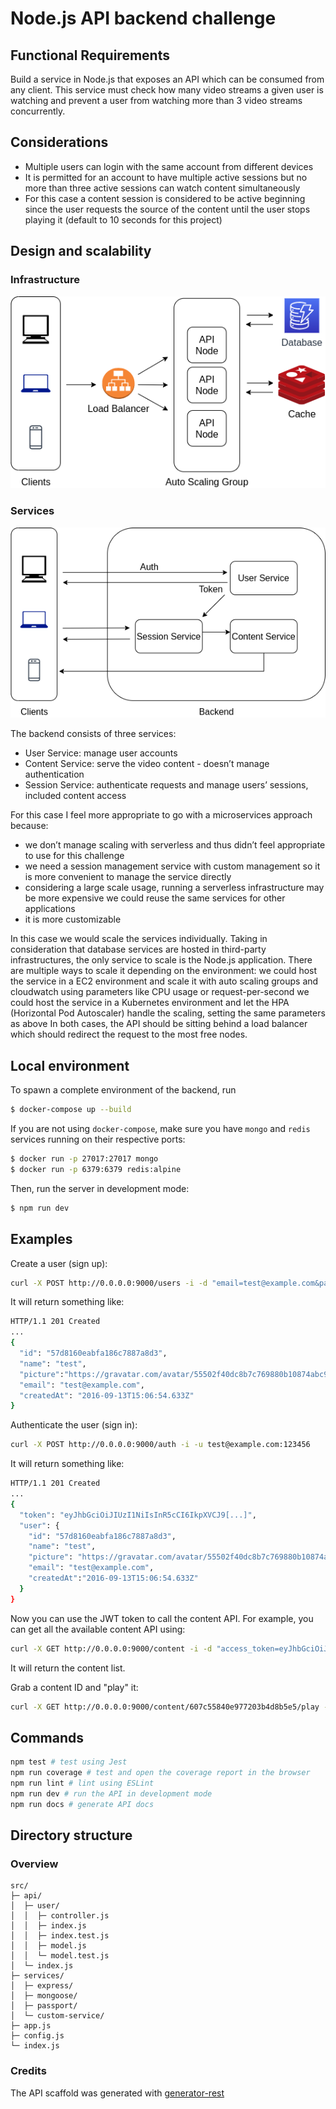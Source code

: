 # Node.js API backend challenge

## Functional Requirements
Build a service in Node.js that exposes an API which can be consumed from any client.
This service must check how many video streams a given user is watching and prevent a user
from watching more than 3 video streams concurrently.

## Considerations
- Multiple users can login with the same account from different devices
- It is permitted for an account to have multiple active sessions but no more than three active sessions can watch content simultaneously
- For this case a content session is considered to be active beginning since the user requests the source of the content until the user stops playing it (default to 10 seconds for this project)

## Design and scalability

### Infrastructure
![infrastructure](./assets/images/infra.png?raw=true)

### Services
![services](./assets/images/services.png?raw=true)

The backend consists of three services: 
- User Service: manage user accounts
- Content Service: serve the video content - doesn’t manage authentication
- Session Service: authenticate requests and manage users’ sessions, included content access

For this case I feel more appropriate to go with a microservices approach because:
- we don’t manage scaling with serverless and thus didn’t feel appropriate to use for this challenge
- we need a session management service with custom management so it is more convenient to manage the service directly
- considering a large scale usage, running a serverless infrastructure may be more expensive
we could reuse the same services for other applications
- it is more customizable

In this case we would scale the services individually. Taking in consideration that database services are hosted in third-party infrastructures, the only service to scale is the Node.js application.
There are multiple ways to scale it depending on the environment: 
we could host the service in a EC2 environment and scale it with auto scaling groups and cloudwatch using parameters like CPU usage or request-per-second
we could host the service in a Kubernetes environment and let the HPA (Horizontal Pod Autoscaler) handle the scaling, setting the same parameters as above
In both cases, the API should be sitting behind a load balancer which should redirect the request to the most free nodes.


## Local environment
To spawn a complete environment of the backend, run

```bash
$ docker-compose up --build
```

If you are not using `docker-compose`, make sure you have `mongo` and `redis` services running on their respective ports:

```bash
$ docker run -p 27017:27017 mongo
$ docker run -p 6379:6379 redis:alpine
```

Then, run the server in development mode:

```bash
$ npm run dev
```
## Examples
Create a user (sign up):
```bash
curl -X POST http://0.0.0.0:9000/users -i -d "email=test@example.com&password=123456"
```

It will return something like:
```bash
HTTP/1.1 201 Created
...
{
  "id": "57d8160eabfa186c7887a8d3",
  "name": "test",
  "picture":"https://gravatar.com/avatar/55502f40dc8b7c769880b10874abc9d0?d=identicon",
  "email": "test@example.com",
  "createdAt": "2016-09-13T15:06:54.633Z"
}
```

Authenticate the user (sign in):
```bash
curl -X POST http://0.0.0.0:9000/auth -i -u test@example.com:123456
```

It will return something like:
```bash
HTTP/1.1 201 Created
...
{
  "token": "eyJhbGciOiJIUzI1NiIsInR5cCI6IkpXVCJ9[...]",
  "user": {
    "id": "57d8160eabfa186c7887a8d3",
    "name": "test",
    "picture": "https://gravatar.com/avatar/55502f40dc8b7c769880b10874abc9d0?d=identicon",
    "email": "test@example.com",
    "createdAt":"2016-09-13T15:06:54.633Z"
  }
}
```

Now you can use the JWT token to call the content API. For example, you can get all the available content API using:
```bash
curl -X GET http://0.0.0.0:9000/content -i -d "access_token=eyJhbGciOiJIUzI1NiIsInR5cCI6IkpXVCJ9[...]"
```

It will return the content list.

Grab a content ID and "play" it:
```bash
curl -X GET http://0.0.0.0:9000/content/607c55840e977203b4d8b5e5/play -i -d "access_token=eyJhbGciOiJIUzI1NiIsInR5cCI6IkpXVCJ9[...]"
```

## Commands

```bash
npm test # test using Jest
npm run coverage # test and open the coverage report in the browser
npm run lint # lint using ESLint
npm run dev # run the API in development mode
npm run docs # generate API docs
```

## Directory structure

### Overview

```
src/
├─ api/
│  ├─ user/
│  │  ├─ controller.js
│  │  ├─ index.js
│  │  ├─ index.test.js
│  │  ├─ model.js
│  │  └─ model.test.js
│  └─ index.js
├─ services/
│  ├─ express/
│  ├─ mongoose/
│  ├─ passport/
│  └─ custom-service/
├─ app.js
├─ config.js
└─ index.js
```

### Credits
The API scaffold was generated with [generator-rest](https://github.com/diegohaz/generator-rest)